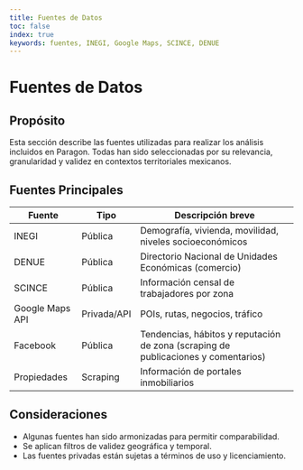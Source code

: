 ```yaml
---
title: Fuentes de Datos
toc: false
index: true
keywords: fuentes, INEGI, Google Maps, SCINCE, DENUE
---
```


# Fuentes de Datos
## Propósito

Esta sección describe las fuentes utilizadas para realizar los análisis incluidos en Paragon. Todas han sido seleccionadas por su relevancia, granularidad y validez en contextos territoriales mexicanos.

## Fuentes Principales

| Fuente         | Tipo         | Descripción breve                                      |
|----------------|--------------|--------------------------------------------------------|
| INEGI          | Pública      | Demografía, vivienda, movilidad, niveles socioeconómicos |
| DENUE          | Pública      | Directorio Nacional de Unidades Económicas (comercio)  |
| SCINCE         | Pública      | Información censal de trabajadores por zona           |
| Google Maps API| Privada/API  | POIs, rutas, negocios, tráfico                         |
| Facebook       | Pública      | Tendencias, hábitos y reputación de zona (scraping de publicaciones y comentarios) |
| Propiedades    | Scraping     | Información de portales inmobiliarios                 |

## Consideraciones

- Algunas fuentes han sido armonizadas para permitir comparabilidad.
- Se aplican filtros de validez geográfica y temporal.
- Las fuentes privadas están sujetas a términos de uso y licenciamiento.
